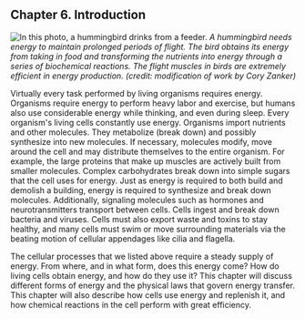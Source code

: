 ##  Chapter 6. Introduction 

![In this photo, a hummingbird drinks from a feeder.][1] _A hummingbird needs energy to maintain prolonged periods of flight. The bird obtains its energy from taking in food and transforming the nutrients into energy through a series of biochemical reactions. The flight muscles in birds are extremely efficient in energy production. (credit: modification of work by Cory Zanker)_

Virtually every task performed by living organisms requires energy. Organisms require energy to perform heavy labor and exercise, but humans also use considerable energy while thinking, and even during sleep. Every organism's living cells constantly use energy. Organisms import nutrients and other molecules. They metabolize (break down) and possibly synthesize into new molecules. If necessary, molecules modify, move around the cell and may distribute themselves to the entire organism. For example, the large proteins that make up muscles are actively built from smaller molecules. Complex carbohydrates break down into simple sugars that the cell uses for energy. Just as energy is required to both build and demolish a building, energy is required to synthesize and break down molecules. Additionally, signaling molecules such as hormones and neurotransmitters transport between cells. Cells ingest and break down bacteria and viruses. Cells must also export waste and toxins to stay healthy, and many cells must swim or move surrounding materials via the beating motion of cellular appendages like cilia and flagella.

The cellular processes that we listed above require a steady supply of energy. From where, and in what form, does this energy come? How do living cells obtain energy, and how do they use it? This chapter will discuss different forms of energy and the physical laws that govern energy transfer. This chapter will also describe how cells use energy and replenish it, and how chemical reactions in the cell perform with great efficiency.

   [1]: https://cnx.org/resources/c7d4846344b6d315c5c5c66d3efb4867d95aa2b4/Figure_06_00_01.jpg

